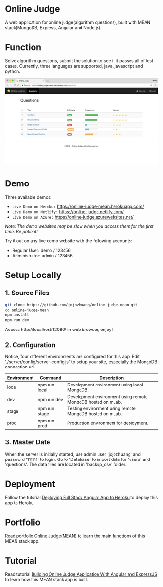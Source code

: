 # Online Judge
A web application for online judge(algorithm questions), built with MEAN stack(MongoDB, Express, Angular and Node.js).

# Function
Solve algorithm questions, submit the solution to see if it passes all of test cases. Currently, three languages are supported, java, javascript and python.

<kbd>![image](/public/questions.png)</kbd>

# Demo
Three available demos:
* `Live Demo on Heroku:` <a href="https://online-judge-mean.herokuapp.com/" target="\_blank">https://online-judge-mean.herokuapp.com/</a>
* `Live Demo on Netlify:` <a href="https://online-judge.netlify.com/" target="\_blank">https://online-judge.netlify.com/</a>
* `Live Demo on Azure:` <a href="https://online-judge.azurewebsites.net/" target="\_blank">https://online-judge.azurewebsites.net/</a>

*Note: The demo websites may be slow when you access them for the first time. Be patient!*

Try it out on any live demo website with the following accounts:
* Regular User: demo / 123456
* Administrator: admin / 123456

# Setup Locally
## 1. Source Files
```bash
git clone https://github.com/jojozhuang/online-judge-mean.git
cd online-judge-mean
npm install
npm run dev
```
Access http://localhost:12080/ in web browser, enjoy!

## 2. Configuration
Notice, four different environments are configured for this app. Edit './server/config/server-config.js' to setup your site, especially the MongoDB connection url.

 Environment  | Command       | Description
--------------|---------------|-----------------------
local         | npm run local | Development environment using local MongoDB.
dev           | npm run dev   | Development environment using remote MongoDB hosted on mLab.
stage         | npm run stage | Testing environment using remote MongoDB hosted on mLab.
prod          | npm run prod  | Production environment for deployment.

## 3. Master Date
When the server is initially started, use admin user 'jojozhuang' and password '111111' to login. Go to 'Database' to import data for 'users' and 'questions'. The data files are located in 'backup_csv' folder.

# Deployment
Follow the tutorial [Deploying Full Stack Angular App to Heroku](https://jojozhuang.github.io/tutorial/angular/deploying-full-stack-angular-app-to-heroku/) to deploy this app to Heroku.

# Portfolio
Read portfolio [Online Judge(MEAN)](https://jojozhuang.github.io/portfolio/online-judge-mean/) to learn the main functions of this MEAN stack app.

# Tutorial
Read tutorial [Building Online Judge Application With Angular and ExpressJS](https://jojozhuang.github.io/tutorial/angular/building-online-judge-application-with-angular-and-expressjs/) to learn how this MEAN stack app is built.
